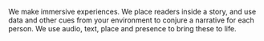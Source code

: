 We make immersive experiences. We place readers inside a story, and use data and other cues from your environment to conjure a narrative for each person. We use audio, text, place and presence to bring these to life.
